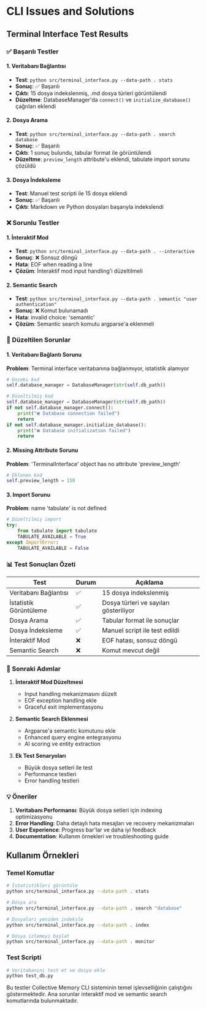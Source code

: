 # CLI Issues and Solutions

## Terminal Interface Test Results

### ✅ Başarılı Testler

#### 1. Veritabanı Bağlantısı
- **Test**: `python src/terminal_interface.py --data-path . stats`
- **Sonuç**: ✅ Başarılı
- **Çıktı**: 15 dosya indekslenmiş, .md dosya türleri görüntülendi
- **Düzeltme**: DatabaseManager'da `connect()` ve `initialize_database()` çağrıları eklendi

#### 2. Dosya Arama
- **Test**: `python src/terminal_interface.py --data-path . search database`
- **Sonuç**: ✅ Başarılı
- **Çıktı**: 1 sonuç bulundu, tabular format ile görüntülendi
- **Düzeltme**: `preview_length` attribute'u eklendi, tabulate import sorunu çözüldü

#### 3. Dosya İndeksleme
- **Test**: Manuel test scripti ile 15 dosya eklendi
- **Sonuç**: ✅ Başarılı
- **Çıktı**: Markdown ve Python dosyaları başarıyla indekslendi

### ❌ Sorunlu Testler

#### 1. İnteraktif Mod
- **Test**: `python src/terminal_interface.py --data-path . --interactive`
- **Sonuç**: ❌ Sonsuz döngü
- **Hata**: EOF when reading a line
- **Çözüm**: İnteraktif mod input handling'i düzeltilmeli

#### 2. Semantic Search
- **Test**: `python src/terminal_interface.py --data-path . semantic "user authentication"`
- **Sonuç**: ❌ Komut bulunamadı
- **Hata**: invalid choice: 'semantic'
- **Çözüm**: Semantic search komutu argparse'a eklenmeli

### 🔧 Düzeltilen Sorunlar

#### 1. Veritabanı Bağlantı Sorunu
**Problem**: Terminal interface veritabanına bağlanmıyor, istatistik alamıyor
```python
# Önceki kod
self.database_manager = DatabaseManager(str(self.db_path))

# Düzeltilmiş kod
self.database_manager = DatabaseManager(str(self.db_path))
if not self.database_manager.connect():
    print("❌ Database connection failed")
    return
if not self.database_manager.initialize_database():
    print("❌ Database initialization failed")
    return
```

#### 2. Missing Attribute Sorunu
**Problem**: 'TerminalInterface' object has no attribute 'preview_length'
```python
# Eklenen kod
self.preview_length = 150
```

#### 3. Import Sorunu
**Problem**: name 'tabulate' is not defined
```python
# Düzeltilmiş import
try:
    from tabulate import tabulate
    TABULATE_AVAILABLE = True
except ImportError:
    TABULATE_AVAILABLE = False
```

### 📊 Test Sonuçları Özeti

| Test | Durum | Açıklama |
|------|-------|----------|
| Veritabanı Bağlantısı | ✅ | 15 dosya indekslenmiş |
| İstatistik Görüntüleme | ✅ | Dosya türleri ve sayıları gösteriliyor |
| Dosya Arama | ✅ | Tabular format ile sonuçlar |
| Dosya İndeksleme | ✅ | Manuel script ile test edildi |
| İnteraktif Mod | ❌ | EOF hatası, sonsuz döngü |
| Semantic Search | ❌ | Komut mevcut değil |

### 🎯 Sonraki Adımlar

1. **İnteraktif Mod Düzeltmesi**
   - Input handling mekanizmasını düzelt
   - EOF exception handling ekle
   - Graceful exit implementasyonu

2. **Semantic Search Eklenmesi**
   - Argparse'a semantic komutunu ekle
   - Enhanced query engine entegrasyonu
   - AI scoring ve entity extraction

3. **Ek Test Senaryoları**
   - Büyük dosya setleri ile test
   - Performance testleri
   - Error handling testleri

### 💡 Öneriler

1. **Veritabanı Performansı**: Büyük dosya setleri için indexing optimizasyonu
2. **Error Handling**: Daha detaylı hata mesajları ve recovery mekanizmaları
3. **User Experience**: Progress bar'lar ve daha iyi feedback
4. **Documentation**: Kullanım örnekleri ve troubleshooting guide

## Kullanım Örnekleri

### Temel Komutlar
```bash
# İstatistikleri görüntüle
python src/terminal_interface.py --data-path . stats

# Dosya ara
python src/terminal_interface.py --data-path . search "database"

# Dosyaları yeniden indeksle
python src/terminal_interface.py --data-path . index

# Dosya izlemeyi başlat
python src/terminal_interface.py --data-path . monitor
```

### Test Scripti
```bash
# Veritabanını test et ve dosya ekle
python test_db.py
```

Bu testler Collective Memory CLI sisteminin temel işlevselliğinin çalıştığını göstermektedir. Ana sorunlar interaktif mod ve semantic search komutlarında bulunmaktadır.